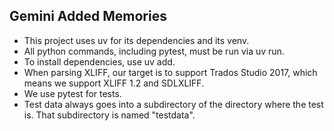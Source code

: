## Gemini Added Memories
- This project uses uv for its dependencies and its venv.
- All python commands, including pytest, must be run via uv run.
- To install dependencies, use uv add.
- When parsing XLIFF, our target is to support Trados Studio 2017, which means we support XLIFF 1.2 and SDLXLIFF.
- We use pytest for tests.
- Test data always goes into a subdirectory of the directory where the test is. That subdirectory is named "testdata".